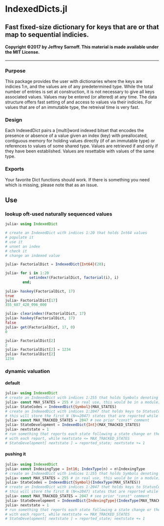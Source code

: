 # IndexedDicts.jl
## Fast fixed-size dictionary for keys that are or that map to sequential indicies. 

#### Copyright &copy;2017 by Jeffrey Sarnoff.  This material is made available under the MIT License.
----------------------------------------------------------------


### Purpose
This package provides the user with dictionaries where the keys are indicies 1:n, and the values are of any predetermined type.  While the total number of entries is set at construction, it is not necessary to give all keys associated values.  Values may be entered (or altered) at any time.  The data structure offers fast setting of and access to values via their indicies.  For values that are of an immutable type, the retreival time is very fast.

### Design
Each IndexedDict pairs a [multi]word indexed bitset that encodes the presence or absence of a value given an index (key) with preallocated, contiguous memory for holding values directly (if of an immutable type) or references to values of some shared type.  Values are retrieved if and only if they have been established.  Values are resettable with values of the same type.

### Exports
Your favorite Dict functions should work.  If there is something you need which is missing, please note that as an issue.

## Use

### lookup oft-used naturally sequenced values
```julia
julia> using IndexedDict

# create an IndexedDict with indices 1:20 that holds Int64 values
# populate it
# use it
# unset an index
# check it
# change an indexed value

julia> FactorialDict = IndexedDict{Int64}(20);

julia> for i in 1:20
           setindex!(FactorialDict, factorial(i), i)
        end;
        
julia> haskey(FactorialDict, 17)
true
julia> FactorialDict[17]
355_687_428_096_000

julia> clearindex!(FactorialDict, 17)
julia> haskey(FactorialDict, 17)
false
julia> get(FactorialDict, 17, 0)
0

julia> FactorialDict[2]
2
julia> FactorialDict[2] = 1234
julia> FactorialDict[2]
1234
```
### dynamic valuation

#### default
```julia
julia> using IndexedDict
# create an IndexedDict with indices 1:255 that holds Symbols denoting possible states
julia> const MAX_STATES = 255 # in real use, this would be in a module; not at global scope
julia> StateCodes = IndexedDict{Symbol}(MAX_STATES)
# create an IndexedDict with indices 1:2047 that holds keys to StatusCodes
# this will store the first N (N<=2047) states that are reported while doing something
julia> const MAX_TRACKED_STATES = 2047 # see prior "const" comment
julia> StateDevelopment = IndexedDict{Int}(MAX_TRACKED_STATES)
julia> nextstate = 1
# run something that reports each state following a state change or the state at fixed intervals
# with each report, while nextstate <= MAX_TRACKED_STATES
# StateDevelopment[ nextstate ] = reported_state; nextstate += 1
```

#### pushing it
```julia
julia> using IndexedDict
julia> const IndexingType = Int16; IndexType(n) = n%IndexingType
# create an IndexedDict with indices 1:255 that holds Symbols denoting possible states
julia> const MAX_STATES = 255 # in real use, this would be in a module; not at global scope
julia> StateCodes = IndexedDict{Symbol}(IndexType(MAX_STATES))
# create an IndexedDict with indices 1:2047 that holds keys to StatusCodes
# this will store the first N (N<=2047) states that are reported while doing something
julia> const MAX_TRACKED_STATES = 2047 # see prior "const" comment
julia> StateDevelopment = IndexedDict{IndexingType}(IndexType(MAX_TRACKED_STATES))
julia> nextstate = 1
# run something that reports each state following a state change or the state at fixed intervals
# with each report, while nextstate <= MAX_TRACKED_STATES
# StateDevelopment[ nextstate ] = reported_state; nextstate += 1
```
